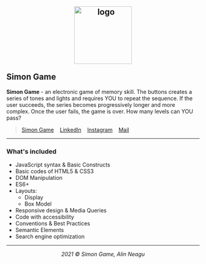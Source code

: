 ## <p align="center"><a href="https://alinneagu2004.github.io/Simon-Game/"><img src="https://i.ibb.co/VV4Xyj1/apple-touch-icon.png" alt="logo" width="150px" border="0"></a></p>Simon Game

**Simon Game** - an electronic game of memory skill. The buttons creates a series of tones and lights and requires YOU to repeat the sequence. If the user succeeds, the series becomes progressively longer and more complex. Once the user fails, the game is over. How many levels can YOU pass?

> <p><a href="https://alinneagu2004.github.io/Simon-Game/">Simon Game</a>&nbsp;&nbsp;&nbsp;&nbsp;<a href="https://www.linkedin.com/in/alinneagu/">LinkedIn</a>&nbsp;&nbsp;&nbsp;&nbsp;<a href="https://www.instagram.com/alinsvibes/">Instagram</a>&nbsp;&nbsp;&nbsp;&nbsp;<a href="mailto:alinneagu10@gmail.com?">Mail</a></p>

---

### What's included

+ JavaScript syntax & Basic Constructs
+ Basic codes of HTML5 & CSS3
+ DOM Manipulation
+ ES6+
+ Layouts:
  * Display
  * Box Model
+ Responsive design & Media Queries
+ Code with accessibility
+ Conventions & Best Practices
+ Semantic Elements
+ Search engine optimization

---

<p align="center"><em>2021 &copy; Simon Game, Alin Neagu</em></p>
